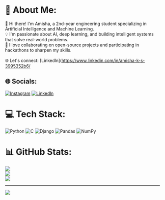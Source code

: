 # 💫 About Me:
👋 Hi there! I'm Amisha, a 2nd-year engineering student specializing in Artificial Intelligence and Machine Learning.<br>💡 I'm passionate about AI, deep learning, and building intelligent systems that solve real-world problems.<br>🚀 I love collaborating on open-source projects and participating in hackathons to sharpen my skills.<br><br>🌐 Let's connect: [LinkedIn](https://www.linkedin.com/in/amisha-k-s-3995352b6/<br>


## 🌐 Socials:
[![Instagram](https://img.shields.io/badge/Instagram-%23E4405F.svg?logo=Instagram&logoColor=white)](https://instagram.com/https://www.instagram.com/amisha.bhandary/) [![LinkedIn](https://img.shields.io/badge/LinkedIn-%230077B5.svg?logo=linkedin&logoColor=white)](https://linkedin.com/in/https://www.linkedin.com/in/amisha-k-s-3995352b6/) 

# 💻 Tech Stack:
![Python](https://img.shields.io/badge/python-3670A0?style=for-the-badge&logo=python&logoColor=ffdd54) ![C](https://img.shields.io/badge/c-%2300599C.svg?style=for-the-badge&logo=c&logoColor=white) ![Django](https://img.shields.io/badge/django-%23092E20.svg?style=for-the-badge&logo=django&logoColor=white) ![Pandas](https://img.shields.io/badge/pandas-%23150458.svg?style=for-the-badge&logo=pandas&logoColor=white) ![NumPy](https://img.shields.io/badge/numpy-%23013243.svg?style=for-the-badge&logo=numpy&logoColor=white)
# 📊 GitHub Stats:
![](https://github-readme-stats.vercel.app/api?username=AmishaKS-bit&theme=shades-of-purple&hide_border=false&include_all_commits=false&count_private=false)<br/>
![](https://nirzak-streak-stats.vercel.app/?user=AmishaKS-bit&theme=shades-of-purple&hide_border=false)<br/>
![](https://github-readme-stats.vercel.app/api/top-langs/?username=AmishaKS-bit&theme=shades-of-purple&hide_border=false&include_all_commits=false&count_private=false&layout=compact)

---
[![](https://visitcount.itsvg.in/api?id=AmishaKS-bit&icon=0&color=0)](https://visitcount.itsvg.in)

<!-- Proudly created with GPRM ( https://gprm.itsvg.in ) -->
